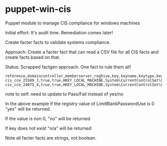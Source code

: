 puppet-win-cis
==============

Puppet module to manage CIS compliance for windows machines

Initial effort: It's audit time.  Remediation comes later!

Create facter facts to validate systems compliance.

Approach: Create a facter fact that can read a CSV file for all CIS facts and create
facts based on that.

Status:
Scrapped factgen approach.  One fact to rule them all!

```csv
reference,domaincontroller,memberserver,reghive,key,keyname,keytype,keyvalue
cis_cce_25589_3,true,true,HKEY_LOCAL_MACHINE,System\CurrentControlSet\Control\Lsa,LimitBlankPasswordUse,REG_DWORD,0
cis_cce_24075_4,true,true,HKEY_LOCAL_MACHINE,System\CurrentControlSet\Control\Lsa,auditbaseobjects,REG_DWORD,0
```

note to self: need to update to Pass/Fail instead of yes/no

In the above example if the registry value of LimitBlankPasswordUse is 0 "yes" will be returned.

If the value is non 0, "no" will be returned

If key does not exist "n/a" will be returned

Note all facter facts are strings, not boolean.

